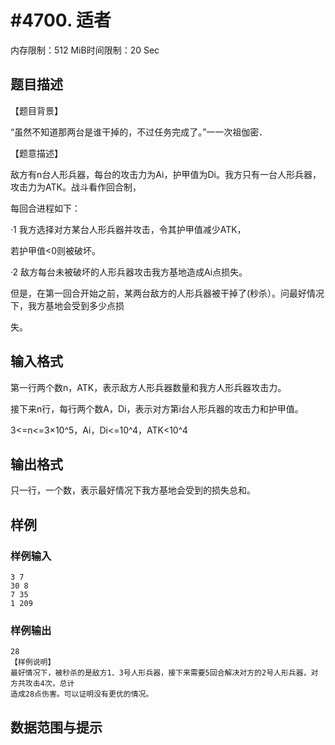 # #4700. 适者

内存限制：512 MiB时间限制：20 Sec

## 题目描述

【题目背景】

&ldquo;虽然不知道那两台是谁干掉的，不过任务完成了。&rdquo;一一次祖伽密．

【题意描述】

敌方有n台人形兵器，每台的攻击力为Ai，护甲值为Di。我方只有一台人形兵器，攻击力为ATK。战斗看作回合制，

每回合进程如下：

  &middot;1 我方选择对方某台人形兵器并攻击，令其护甲值减少ATK，

若护甲值<0则被破坏。

  &middot;2 敌方每台未被破坏的人形兵器攻击我方基地造成Ai点损失。

但是，在第一回合开始之前，某两台敌方的人形兵器被干掉了(秒杀）。问最好情况下，我方基地会受到多少点损

失。

## 输入格式

第一行两个数n，ATK，表示敌方人形兵器数量和我方人形兵器攻击力。

接下来n行，每行两个数A，Di，表示对方第i台人形兵器的攻击力和护甲值。

3<=n<=3&times;10^5，Ai，Di<=10^4，ATK<10^4

## 输出格式

只一行，一个数，表示最好情况下我方基地会受到的损失总和。

## 样例

### 样例输入

    
    3 7
    30 8
    7 35
    1 209
    

### 样例输出

    
    28
    【样例说明】
    最好情况下，被秒杀的是敌方1、3号人形兵器，接下来需要5回合解决对方的2号人形兵器，对方共攻击4次，总计
    造成28点伤害。可以证明没有更优的情况。
    

## 数据范围与提示
